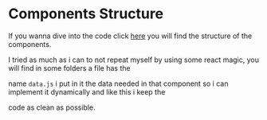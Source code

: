 # Components Structure

If you wanna dive into the code click [here](https://drive.google.com/drive/u/0/folders/1OJeopM_dzWCf_BX3kuhd2FneGVE69wPQ) you will find the structure of the components.

I tried as much as i can to not repeat myself by using some react magic, you will find in some folders a file has the

name `data.js` i put in it the data needed in that component so i can implement it dynamically and like this i keep the

code as clean as possible.
